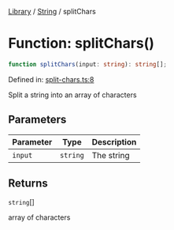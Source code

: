 <!-- markdownlint-disable -->
<!-- cspell: disable -->
[Library](../index.md) / [String](./index.md) / splitChars

# Function: splitChars()

```ts
function splitChars(input: string): string[];
```

Defined in: [split-chars.ts:8](https://github.com/technobuddha/library/blob/main/src/split-chars.ts#L8)

Split a string into an array of characters

## Parameters

| Parameter | Type | Description |
| ------ | ------ | ------ |
| `input` | `string` | The string |

## Returns

`string`[]

array of characters

